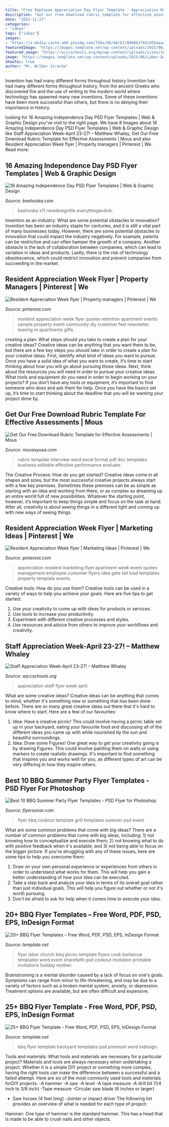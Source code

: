 ```yaml
---
title: "Free Employee Appreciation Day Flyer Template - Appreciation Resident Marketing Flyer Apartment Week Event Quotes Management Employee Customer Flyers Idea Gate Tail Load Templates Property Template Events"
description: "Get our free download rubric template for effective assessments"
date: "2022-11-27"
categories:
- "ideas"
tags: ["ideas"]
images:
- "https://s-media-cache-ak0.pinimg.com/736x/89/68/61/896861fb5c03baaacdcd4162a24eca63.jpg"
featuredImage: "https://images.template.net/wp-content/uploads/2015/06/Labor-Day-BBQ-Flyer-Template-PSD.jpg"
featured_image: "https://wjccschools.org/mw/wp-content/uploads/sites/18/2018/04/staff-appreciation-flyer-for-families-1.jpg"
image: "https://images.template.net/wp-content/uploads/2015/06/Labor-Day-BBQ-Flyer-Template-PSD.jpg"
ShowToc: true
author: "Mr. Wilber Stracke"
---
```



Invention has had many different forms throughout history
Invention has had many different forms throughout history, from the ancient Greeks who discovered fire and the use of writing to the modern world where technology has spawned many new inventions. Some of these inventions have been more successful than others, but there is no denying their importance in history.

	

		
looking for 16 Amazing Independence Day PSD Flyer Templates | Web &amp; Graphic Design you've visit to the right page. We have 8 Images about 16 Amazing Independence Day PSD Flyer Templates | Web &amp; Graphic Design like Staff Appreciation Week-April 23-27! – Matthew Whaley, Get Our Free Download Rubric Template for Effective Assessments | Mous and also Resident Appreciation Week flyer | Property managers | Pinterest | We. Read more:
		
    
## 16 Amazing Independence Day PSD Flyer Templates | Web &amp; Graphic Design

<img loading=lazy src="https://bashooka.com/wp-content/uploads/2014/06/4th-july-psd-flyer-templates-14.jpg" onerror="this.onerror=null;this.src='https://tse3.mm.bing.net/th?id=OIP.6emBLYL1OpC_iNrm63zPHwHaJ4&amp;pid=15.1';" alt="16 Amazing Independence Day PSD Flyer Templates | Web &amp; Graphic Design">

_Source: bashooka.com_

>bashooka x11 newdesignfile everythingevilink. 

	

Invention as an industry: What are some potential obstacles to innovation?
Invention has been an industry staple for centuries, and it is still a vital part of many businesses today. However, there are some potential obstacles to innovation that could impact the industry negatively. For example, patents can be restrictive and can often hamper the growth of a company. Another obstacle is the lack of collaboration between companies, which can lead to variation in ideas and products. Lastly, there is the risk of technology obsolescence, which could restrict innovation and prevent companies from succeeding in the market.

    
## Resident Appreciation Week Flyer | Property Managers | Pinterest | We

<img loading=lazy src="https://s-media-cache-ak0.pinimg.com/736x/80/60/59/8060591b44284bdb3dae1ae6fcb9dd55.jpg" onerror="this.onerror=null;this.src='https://tse2.mm.bing.net/th?id=OIP.fwksf_rM4Svxdz_36wdvFgHaLH&amp;pid=15.1';" alt="Resident Appreciation Week flyer | Property managers | Pinterest | We">

_Source: pinterest.com_

>resident appreciation week flyer quotes retention apartment events sample property event community diy customer feel newsletter leasing re apartments gifts. 

	

creating a plan: What steps should you take to create a plan for your creative ideas?
Creative ideas can be anything that you want them to be, but there are a few key steps you should take in order to create a plan for your creative ideas. First, identify what kind of ideas you want to pursue. Once you have a solid idea of what you want to create, it’s time to start thinking about how you will go about pursuing those ideas. 
Next, think about the resources you will need in order to pursue your creative ideas. What tools and equipment do you need in order to begin working on your projects? If you don’t have any tools or equipment, it’s important to find someone who does and ask them for help. Once you have the basics set up, it’s time to start thinking about the deadline that you will be wanting your project done by.

    
## Get Our Free Download Rubric Template For Effective Assessments | Mous

<img loading=lazy src="http://moussyusa.com/wp-content/uploads/2018/11/Interview-Rubric-Template.jpg" onerror="this.onerror=null;this.src='https://tse2.mm.bing.net/th?id=OIP.E_COggtmhbmPuPnCtmA4igHaHR&amp;pid=15.1';" alt="Get Our Free Download Rubric Template for Effective Assessments | Mous">

_Source: moussyusa.com_

>rubric template interview word excel format pdf doc templates business editable effective performance evaluate. 

	

The Creative Process: How do you get started?
Creative ideas come in all shapes and sizes, but the most successful creative projects always start with a few key premises. Sometimes these premises can be as simple as starting with an idea and working from there, or as complex as dreaming up an entire world full of new possibilities. Whatever the starting point, however, it’s important to keep things simple and focus on the task at hand. After all, creativity is about seeing things in a different light and coming up with new ways of seeing things.

    
## Resident Appreciation Week Flyer | Marketing Ideas | Pinterest | We

<img loading=lazy src="https://s-media-cache-ak0.pinimg.com/736x/89/68/61/896861fb5c03baaacdcd4162a24eca63.jpg" onerror="this.onerror=null;this.src='https://tse4.mm.bing.net/th?id=OIP.UOVBENTL-Lcvoc4-aMwUHgHaLH&amp;pid=15.1';" alt="Resident Appreciation Week flyer | Marketing Ideas | Pinterest | We">

_Source: pinterest.com_

>appreciation resident marketing flyer apartment week event quotes management employee customer flyers idea gate tail load templates property template events. 

	

Creative tools: How do you use them?
Creative tools can be used in a variety of ways to help you achieve your goals. Here are five tips to get started: 
1. Use your creativity to come up with ideas for products or services.
2. Use tools to increase your productivity.
3. Experiment with different creative processes and styles.
4. Use resources and advice from others to improve your workflows and creativity.

    
## Staff Appreciation Week-April 23-27! – Matthew Whaley

<img loading=lazy src="https://wjccschools.org/mw/wp-content/uploads/sites/18/2018/04/staff-appreciation-flyer-for-families-1.jpg" onerror="this.onerror=null;this.src='https://tse2.mm.bing.net/th?id=OIP.hNXLmH9Lwroc9HzW_SsZVQHaKo&amp;pid=15.1';" alt="Staff Appreciation Week-April 23-27! – Matthew Whaley">

_Source: wjccschools.org_

>appreciation staff flyer week april. 

	

What are some creative ideas?
Creative ideas can be anything that comes to mind, whether it's something new or something that has been done before. There are so many great creative ideas out there that it's hard to know where to start. Here are a few of our favourites: 
1. Idea: Have a creative picnic! This could involve having a picnic table set up in your backyard, eating your favourite food and discussing all of the different ideas you came up with while nourished by the sun and beautiful surroundings. 
2. Idea: Draw some Figures! One great way to get your creativity going is by drawing Figures. This could involve painting them on walls or using markers to create realistic drawings. It's important to find something that inspires you and works well for you, as different types of art can be very differing in how they inspire others. 

    
## Best 10 BBQ Summer Party Flyer Templates - PSD Flyer For Photoshop

<img loading=lazy src="http://flyersonar.com/wp-content/uploads/2014/06/7-Cookout-Grill-BBQ-Flyer-Template.jpg" onerror="this.onerror=null;this.src='https://tse3.mm.bing.net/th?id=OIP.Yii9YJG3UKteTB1h7dWnHAHaK7&amp;pid=15.1';" alt="Best 10 BBQ Summer Party Flyer Templates - PSD Flyer for Photoshop">

_Source: flyersonar.com_

>flyer bbq cookout template grill templates summer psd event. 

	

What are some common problems that come with big ideas?
There are a number of common problems that come with big ideas, including: 1) not knowing how to conceptualize and execute them; 2) not knowing what to do with positive feedback when it's available; and 3) not being able to focus on the bigger picture. If you're struggling with any of these issues, here are some tips to help you overcome them: 
1) Draw on your own personal experience or experiences from others in order to understand what works for them. This will help you gain a better understanding of how your idea can be executed. 
2) Take a step back and analyze your idea in terms of its overall goal rather than just individual goals. This will help you figure out whether or not it's worth pursuing. 
3) Don't be afraid to ask for help when it comes time to execute your idea.

    
## 20+ BBQ Flyer Templates – Free Word, PDF, PSD, EPS, InDesign Format

<img loading=lazy src="https://images.template.net/wp-content/uploads/2015/06/Labor-Day-BBQ-Flyer-Template-PSD.jpg" onerror="this.onerror=null;this.src='https://tse2.mm.bing.net/th?id=OIP.UlY8I9k4xDX-uYieWPK7MAHaKB&amp;pid=15.1';" alt="20+ BBQ Flyer Templates – Free Word, PDF, PSD, EPS, InDesign Format">

_Source: template.net_

>flyer labor church bbq picnic template flyers cook barbecue templates word event sharefaith psd cookout invitation printable invitations holiday mother. 

	

Brainstroming is a mental disorder caused by a lack of focus on one's goals. Symptoms can range from minor to life-threatening, and may be due to a variety of factors such as a broken mental system, anxiety, or depression. Treatment options are available, but are often difficult and expensive.

    
## 25+ BBQ Flyer Template - Free Word, PDF, PSD, EPS, InDesign Format

<img loading=lazy src="https://images.template.net/wp-content/uploads/2015/05/26051144/Premium-Backyard-BBQ-Party-Flyer.jpg" onerror="this.onerror=null;this.src='https://tse3.mm.bing.net/th?id=OIP.sYxBCAt75vlhJAQjNNhueAHaLH&amp;pid=15.1';" alt="25+ BBQ Flyer Template - Free Word, PDF, PSD, EPS, InDesign Format">

_Source: template.net_

>bbq flyer template backyard templates psd premium word indesign. 

	

Tools and materials: What tools and materials are necessary for a particular project?
Materials and tools are always necessary when undertaking a project. Whether it is a simple DIY project or something more complex, having the right tools can make the difference between a successful and a failed attempt. Here are six of the most commonly used tools and materials forDIY projects:
-A hammer
-A saw
-A level
-A tape measure
-A drill bit (1/4 inch to 3/8 inch) 
-Tape measure 
-Circular saw blade (6 inches or larger) 
- Saw horses (4 feet long)  -Jointer or impact driver 
The following list provides an overview of what is needed for each type of project: 

Hammer: One type of hammer is the standard hammer. This has a head that is made to be able to crush nails and other objects.

